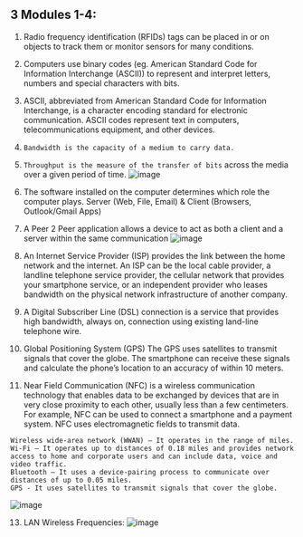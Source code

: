 ## 3 Modules 1-4:

1. Radio frequency identification (RFIDs) tags can be placed in or on objects to track them or monitor sensors for many conditions.

2. Computers use binary codes (eg. American Standard Code for Information Interchange (ASCII)) to represent and interpret letters, numbers and special characters with bits.

3. ASCII, abbreviated from American Standard Code for Information Interchange, is a character encoding standard for electronic communication. ASCII codes represent text in computers, telecommunications equipment, and other devices.

4. `Bandwidth is the capacity of a medium to carry data.`

5. `Throughput is the measure of the transfer of bits` across the media over a given period of time.
![image](https://github.com/IOxCyber/CyberEssentials/assets/40174034/56dd44b6-a3e3-4c5b-bd19-8d544721025b)

6. The software installed on the computer determines which role the computer plays. Server (Web, File, Email) & Client (Browsers, Outlook/Gmail Apps)

7. A Peer 2 Peer application allows a device to act as both a client and a server within the same communication
![image](https://github.com/IOxCyber/CyberEssentials/assets/40174034/115535d3-cc8c-4fdf-b6b6-81432b7ba530)

9. An Internet Service Provider (ISP) provides the link between the home network and the internet. An ISP can be the local cable provider, a landline telephone service provider, the cellular network that provides your smartphone service, or an independent provider who leases bandwidth on the physical network infrastructure of another company.

10. A Digital Subscriber Line (DSL) connection is a service that provides high bandwidth, always on, connection using existing land-line telephone wire.

11. Global Positioning System (GPS)
The GPS uses satellites to transmit signals that cover the globe. The smartphone can receive these signals and calculate the phone’s location to an accuracy of within 10 meters.

12. Near Field Communication (NFC) is a wireless communication technology that enables data to be exchanged by devices that are in very close proximity to each other, usually less than a few centimeters. For example, NFC can be used to connect a smartphone and a payment system. NFC uses electromagnetic fields to transmit data.

```
Wireless wide-area network (WWAN) – It operates in the range of miles.
Wi-Fi – It operates up to distances of 0.18 miles and provides network access to home and corporate users and can include data, voice and video traffic.
Bluetooth – It uses a device-pairing process to communicate over distances of up to 0.05 miles.
GPS - It uses satellites to transmit signals that cover the globe.
```
![image](https://github.com/IOxCyber/CyberEssentials/assets/40174034/daab9b17-0e3d-43b6-a5be-4ef94127595e)

13. LAN Wireless Frequencies:
![image](https://github.com/IOxCyber/CyberEssentials/assets/40174034/acba36fc-7b43-4360-a262-50049168a08d) 

